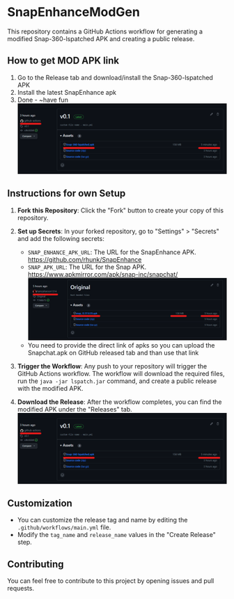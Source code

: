 # SnapEnhanceModGen

This repository contains a GitHub Actions workflow for generating a modified Snap-360-lspatched APK and creating a public release.

## How to get MOD APK link
1. Go to the Release tab and download/install the Snap-360-lspatched APK
2. Install the latest SnapEnhance apk
3. Done - ~have fun
![MOD APK Image](REDME_IMG/modapk.png)   

## Instructions for own Setup

1. **Fork this Repository**: Click the "Fork" button to create your copy of this repository.

2. **Set up Secrets**: In your forked repository, go to "Settings" > "Secrets" and add the following secrets:

   - `SNAP_ENHANCE_APK_URL`: The URL for the SnapEnhance APK. https://github.com/rhunk/SnapEnhance
   - `SNAP_APK_URL`: The URL for the Snap APK. https://www.apkmirror.com/apk/snap-inc/snapchat/
     ![SNAP APK Image](REDME_IMG/snapapk.png)  
   - You need to provide the direct link of apks so you can upload the Snapchat.apk on GitHub released tab and than use that link

3. **Trigger the Workflow**: Any push to your repository will trigger the GitHub Actions workflow. The workflow will download the required files, run the `java -jar lspatch.jar` command, and create a public release with the modified APK.

4. **Download the Release**: After the workflow completes, you can find the modified APK under the "Releases" tab.
![MOD APK Image](REDME_IMG/modapk.png) 
## Customization

- You can customize the release tag and name by editing the `.github/workflows/main.yml` file.
- Modify the `tag_name` and `release_name` values in the "Create Release" step.

## Contributing

You can feel free to contribute to this project by opening issues and pull requests.

